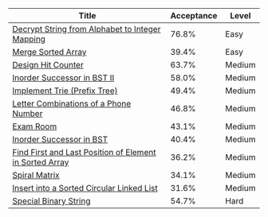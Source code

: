 | Title                                                                                                                                            | Acceptance   | Level   |
|--------------------------------------------------------------------------------------------------------------------------------------------------|--------------|---------|
| [Decrypt String from Alphabet to Integer Mapping](https://leetcode.com/problems/decrypt-string-from-alphabet-to-integer-mapping)                 | 76.8%        | Easy    |
| [Merge Sorted Array](https://leetcode.com/problems/merge-sorted-array)                                                                           | 39.4%        | Easy    |
| [Design Hit Counter](https://leetcode.com/problems/design-hit-counter)                                                                           | 63.7%        | Medium  |
| [Inorder Successor in BST II](https://leetcode.com/problems/inorder-successor-in-bst-ii)                                                         | 58.0%        | Medium  |
| [Implement Trie (Prefix Tree)](https://leetcode.com/problems/implement-trie-prefix-tree)                                                         | 49.4%        | Medium  |
| [Letter Combinations of a Phone Number](https://leetcode.com/problems/letter-combinations-of-a-phone-number)                                     | 46.8%        | Medium  |
| [Exam Room](https://leetcode.com/problems/exam-room)                                                                                             | 43.1%        | Medium  |
| [Inorder Successor in BST](https://leetcode.com/problems/inorder-successor-in-bst)                                                               | 40.4%        | Medium  |
| [Find First and Last Position of Element in Sorted Array](https://leetcode.com/problems/find-first-and-last-position-of-element-in-sorted-array) | 36.2%        | Medium  |
| [Spiral Matrix](https://leetcode.com/problems/spiral-matrix)                                                                                     | 34.1%        | Medium  |
| [Insert into a Sorted Circular Linked List](https://leetcode.com/problems/insert-into-a-sorted-circular-linked-list)                             | 31.6%        | Medium  |
| [Special Binary String](https://leetcode.com/problems/special-binary-string)                                                                     | 54.7%        | Hard    |